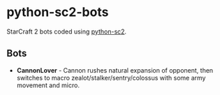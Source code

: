 # python-sc2-bots
StarCraft 2 bots coded using [python-sc2](https://github.com/Dentosal/python-sc2).

## Bots
* **CannonLover** - Cannon rushes natural expansion of opponent, then switches to macro zealot/stalker/sentry/colossus with some army movement and micro.

